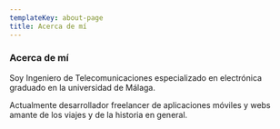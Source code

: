 ```yaml
---
templateKey: about-page
title: Acerca de mí
---
```

### Acerca de mí

Soy Ingeniero de Telecomunicaciones especializado en electrónica graduado en la universidad de Málaga.

Actualmente desarrollador freelancer de aplicaciones móviles y webs amante de los viajes y de la historia en general.
